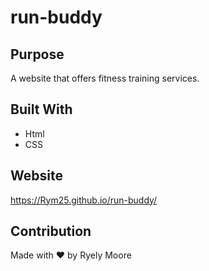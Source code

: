 # run-buddy

## Purpose
A website that offers fitness training services.

## Built With
* Html
* CSS

## Website
https://Rym25.github.io/run-buddy/

## Contribution
Made with ❤️ by Ryely Moore
